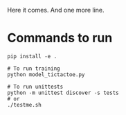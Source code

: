 Here it comes.
And one more line.

# Commands to run
```
pip install -e .

# To run training
python model_tictactoe.py

# To run unittests
python -m unittest discover -s tests
# or
./testme.sh
```
